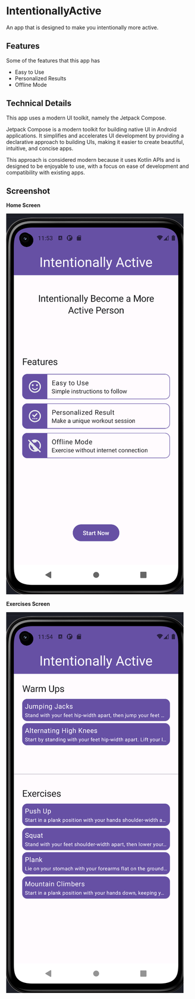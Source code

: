 # IntentionallyActive
An app that is designed to make you intentionally more active. 

## Features

Some of the features that this app has

- Easy to Use
- Personalized Results
- Offline Mode

## Technical Details

This app uses a modern UI toolkit, namely the Jetpack Compose. 

Jetpack Compose is a modern toolkit for building native UI in Android applications. It simplifies and accelerates UI development by providing a declarative approach to building UIs, making it easier to create beautiful, intuitive, and concise apps. 

This approach is considered modern because it uses Kotlin APIs and is designed to be enjoyable to use, with a focus on ease of development and compatibility with existing apps. 

## Screenshot

**Home Screen**

![home_screen](https://github.com/Agung-Krisna/IntentionallyActive/blob/master/screenshots/home_screen.png?raw=true) 

**Exercises Screen**

![exercises_screen](https://github.com/Agung-Krisna/IntentionallyActive/blob/master/screenshots/exercises_screen.png?raw=true)

